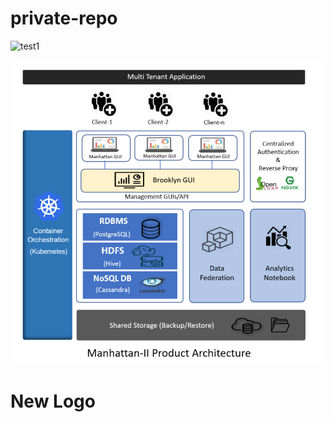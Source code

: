 # private-repo

![test1](<img src="images/architecture-of-manhattan.png?raw=true"  width="1000" height="400">)

![test](https://github.com/anshuman199/test_repo/blob/master/images/architecture-of-manhattan.png?raw=true)

# New Logo
